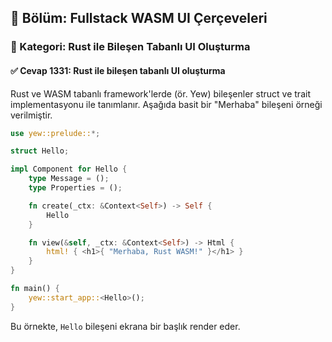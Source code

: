 ## 📘 Bölüm: Fullstack WASM UI Çerçeveleri  
### 🔹 Kategori: Rust ile Bileşen Tabanlı UI Oluşturma  
#### ✅ Cevap 1331: Rust ile bileşen tabanlı UI oluşturma

Rust ve WASM tabanlı framework'lerde (ör. Yew) bileşenler struct ve trait implementasyonu ile tanımlanır. Aşağıda basit bir "Merhaba" bileşeni örneği verilmiştir.

```rust
use yew::prelude::*;

struct Hello;

impl Component for Hello {
    type Message = ();
    type Properties = ();

    fn create(_ctx: &Context<Self>) -> Self {
        Hello
    }

    fn view(&self, _ctx: &Context<Self>) -> Html {
        html! { <h1>{ "Merhaba, Rust WASM!" }</h1> }
    }
}

fn main() {
    yew::start_app::<Hello>();
}
```
Bu örnekte, `Hello` bileşeni ekrana bir başlık render eder.
